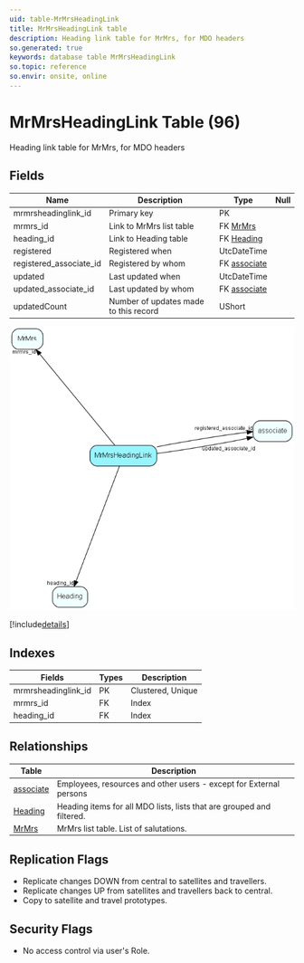 ```yaml
---
uid: table-MrMrsHeadingLink
title: MrMrsHeadingLink table
description: Heading link table for MrMrs, for MDO headers
so.generated: true
keywords: database table MrMrsHeadingLink
so.topic: reference
so.envir: onsite, online
---
```


# MrMrsHeadingLink Table (96)

Heading link table for MrMrs, for MDO headers

## Fields

| Name | Description | Type | Null |
|------|-------------|------|:----:|
|mrmrsheadinglink\_id|Primary key|PK| |
|mrmrs\_id|Link to MrMrs list table|FK [MrMrs](mrmrs.md)| |
|heading\_id|Link to Heading table|FK [Heading](heading.md)| |
|registered|Registered when|UtcDateTime| |
|registered\_associate\_id|Registered by whom|FK [associate](associate.md)| |
|updated|Last updated when|UtcDateTime| |
|updated\_associate\_id|Last updated by whom|FK [associate](associate.md)| |
|updatedCount|Number of updates made to this record|UShort| |


![MrMrsHeadingLink table relationship diagram](./media/MrMrsHeadingLink.png)

[!include[details](./includes/mrmrsheadinglink.md)]

## Indexes

| Fields | Types | Description |
|--------|-------|-------------|
|mrmrsheadinglink\_id |PK |Clustered, Unique |
|mrmrs\_id |FK |Index |
|heading\_id |FK |Index |

## Relationships

| Table|  Description |
|------|-------------|
|[associate](associate.md)  |Employees, resources and other users - except for External persons |
|[Heading](heading.md)  |Heading items for all MDO lists, lists that are grouped and filtered. |
|[MrMrs](mrmrs.md)  |MrMrs list table. List of salutations. |


## Replication Flags

* Replicate changes DOWN from central to satellites and travellers.
* Replicate changes UP from satellites and travellers back to central.
* Copy to satellite and travel prototypes.

## Security Flags

* No access control via user's Role.

